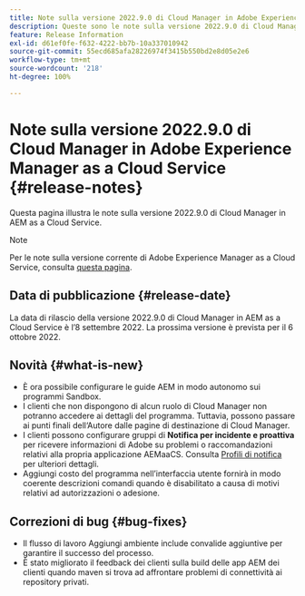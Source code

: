 ```yaml
---
title: Note sulla versione 2022.9.0 di Cloud Manager in Adobe Experience Manager as a Cloud Service
description: Queste sono le note sulla versione 2022.9.0 di Cloud Manager in AEM as a Cloud Service.
feature: Release Information
exl-id: d61ef0fe-f632-4222-bb7b-10a337010942
source-git-commit: 55ecd685afa28226974f3415b550bd2e8d05e2e6
workflow-type: tm+mt
source-wordcount: '218'
ht-degree: 100%

---
```


# Note sulla versione 2022.9.0 di Cloud Manager in Adobe Experience Manager as a Cloud Service {#release-notes}

Questa pagina illustra le note sulla versione 2022.9.0 di Cloud Manager in AEM as a Cloud Service.

>[!NOTE]
>
>Per le note sulla versione corrente di Adobe Experience Manager as a Cloud Service, consulta [questa pagina](/help/release-notes/release-notes-cloud/release-notes-current.md).

## Data di pubblicazione {#release-date}

La data di rilascio della versione 2022.9.0 di Cloud Manager in AEM as a Cloud Service è l’8 settembre 2022. La prossima versione è prevista per il 6 ottobre 2022.

## Novità {#what-is-new}

* È ora possibile configurare le guide AEM in modo autonomo sui programmi Sandbox.
* I clienti che non dispongono di alcun ruolo di Cloud Manager non potranno accedere ai dettagli del programma. Tuttavia, possono passare ai punti finali dell‘Autore dalle pagine di destinazione di Cloud Manager.
* I clienti possono configurare gruppi di **Notifica per incidente e proattiva** per ricevere informazioni di Adobe su problemi o raccomandazioni relativi alla propria applicazione AEMaaCS. Consulta [Profili di notifica](/help/journey-onboarding/notification-profiles.md) per ulteriori dettagli.
* Aggiungi costo del programma nell’interfaccia utente fornirà in modo coerente descrizioni comandi quando è disabilitato a causa di motivi relativi ad autorizzazioni o adesione.

## Correzioni di bug {#bug-fixes}

* Il flusso di lavoro Aggiungi ambiente include convalide aggiuntive per garantire il successo del processo.
* È stato migliorato il feedback dei clienti sulla build delle app AEM dei clienti quando maven si trova ad affrontare problemi di connettività ai repository privati.
